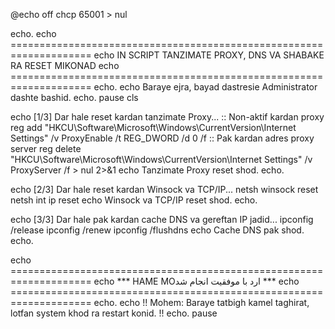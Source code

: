 @echo off
chcp 65001 > nul

echo.
echo ====================================================================
echo      IN SCRIPT TANZIMATE PROXY, DNS VA SHABAKE RA RESET MIKONAD
echo ====================================================================
echo.
echo Baraye ejra, bayad dastresie Administrator dashte bashid.
echo.
pause
cls

echo [1/3] Dar hale reset kardan tanzimate Proxy...
:: Non-aktif kardan proxy
reg add "HKCU\Software\Microsoft\Windows\CurrentVersion\Internet Settings" /v ProxyEnable /t REG_DWORD /d 0 /f
:: Pak kardan adres proxy server
reg delete "HKCU\Software\Microsoft\Windows\CurrentVersion\Internet Settings" /v ProxyServer /f > nul 2>&1
echo Tanzimate Proxy reset shod.
echo.

echo [2/3] Dar hale reset kardan Winsock va TCP/IP...
netsh winsock reset
netsh int ip reset
echo Winsock va TCP/IP reset shod.
echo.

echo [3/3] Dar hale pak kardan cache DNS va gereftan IP jadid...
ipconfig /release
ipconfig /renew
ipconfig /flushdns
echo Cache DNS pak shod.
echo.

echo ====================================================================
echo      *** HAME MOارد با موفقیت انجام شد ***
echo ====================================================================
echo.
echo !! Mohem: Baraye tatbigh kamel taghirat, lotfan system khod ra restart konid. !!
echo.
pause
